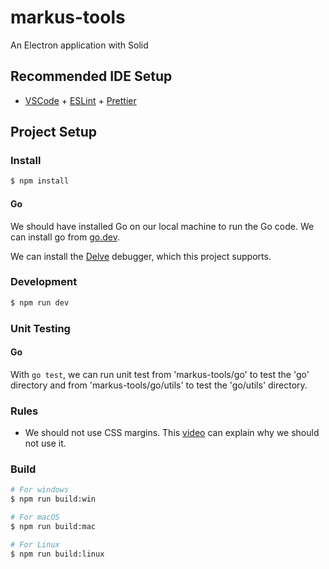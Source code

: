 # markus-tools

An Electron application with Solid

## Recommended IDE Setup

- [VSCode](https://code.visualstudio.com/) + [ESLint](https://marketplace.visualstudio.com/items?itemName=dbaeumer.vscode-eslint) + [Prettier](https://marketplace.visualstudio.com/items?itemName=esbenp.prettier-vscode)

## Project Setup

### Install

```bash
$ npm install
```

#### Go

We should have installed Go on our local machine to run the Go code. We can install go from [go.dev](https://go.dev/doc/install).

We can install the [Delve](https://github.com/go-delve/delve) debugger, which this project supports.

### Development

```bash
$ npm run dev
```

### Unit Testing

#### Go

With `go test`, we can run unit test from 'markus-tools/go' to test the 'go' directory and from 'markus-tools/go/utils' to test the 'go/utils' directory.

### Rules

- We should not use CSS margins. This [video](https://www.youtube.com/watch?v=KVQMoEFUee8) can explain why we should not use it.

### Build

```bash
# For windows
$ npm run build:win

# For macOS
$ npm run build:mac

# For Linux
$ npm run build:linux
```
